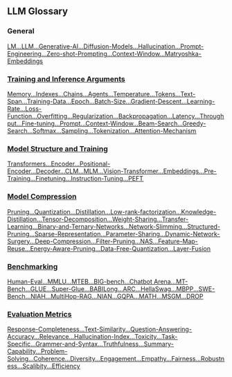 ## LLM Glossary

### General 

[<u>LM<u>](general.md#lm)...[<u>LLM<u>](general.md#llm)...[<u>Generative-AI<u>](general.md#generative-ai)...[<u>Diffusion-Models<u>](./general.md#diffusion-models)...[<u>Hallucination<u>](./general.md#hallucination)...[<u>Prompt-Engineering](general.md#prompt-engineering)...[<u>Zero-shot-Prompting<u>](./general.md#zero-shot-promptinglearning)...[<u>Context-Window<u>](./general.md#context-window--context-length)...[<u>Matryoshka- Embeddings<u>](./general.md#matryoshka-embeddings)

### Training and Inference Arguments

[<u>Memory<u>](./arguments.md#memory)...[<u>Indexes<u>](./arguments.md#indexes)...[<u>Chains<u>](./arguments.md#chains)...[<u>Agents<u>](./arguments.md#agents)...[<u>Temperature<u>](./arguments.md#temperature)...[<u>Tokens<u>](./arguments.md#tokens)...[<u>Text-Span<u>](./arguments.md#text-span)...[<u>Training-Data<u>](./arguments.md#training-data)...[<u>Epoch<u>](./arguments.md#epoch)...[<u>Batch-Size<u>](./arguments.md#batch-size)...[<u>Gradient-Descent<u>](./arguments.md#gradient-descent)...[<u>Learning-Rate<u>](./arguments.md#learning-rate)...[<u>Loss-Function<u>](./arguments.md#loss-function)...[<u>Overfitting<u>](./arguments.md#overfitting)...[<u>Regularization<u>](./arguments.md#regularization)...[<u>Backpropagation<u>](./arguments.md#backpropagation)...[<u>Latency<u>](./arguments.md#latency)...[<u>Throughput<u>](./arguments.md#throughput)...[<u>Fine-tuning<u>](./arguments.md#fine-tuning)...[<u>Prompt<u>](./arguments.md#prompt)...[<u>Context-Window<u>](./arguments.md#context-window)...[<u>Beam-Search<u>](./arguments.md#beam-search)...[<u>Greedy-Search<u>](./arguments.md#greedy-search)...[<u>Softmax<u>](./arguments.md#softmax)...[<u>Sampling<u>](./arguments.md#sampling)...[<u>Tokenization<u>](./arguments.md#tokenization)...[<u>Attention-Mechanism<u>](./arguments.md#attention-mechanism)

### Model Structure and Training

[<u>Transformers<u>](./model-structure-training.md#transformers)...[<u>Encoder<u>](./model-structure-training.md#encoder)...[<u>Positional-Encoder](./model-structure-training.md#positional-encoder)...[<u>Decoder<u>](./model-structure-training.md#decoder)...[<u>CLM<u>](./model-structure-training.md#clm)...[<u>MLM<u>](./model-structure-training.md#mlm)...[<u>Vision-Transformer](./model-structure-training.md#vision-transformer)...[<u>Embeddings<u>](./model-structure-training.md#embeddings)...[<u>Pre-Training<u>](./model-structure-training.md#pre-training)...[<u>Finetuning<u>](./model-structure-training.md#finetuning)...[<u>Instruction-Tuning](./model-structure-training.md#instruction-tuning)...[<u>PEFT<u>](./model-structure-training.md#peft)


### Model Compression

[<u>Pruning<u>](./model-compression.md#pruning)...[<u>Quantization<u>](./model-compression.md#quantization)...[<u>Distillation<u>](./model-compression.md#distillation)...[<u>Low-rank-factorization](./model-compression.md#low-rank-factorization)...[<u>Knowledge-Distillation<u>](./model-compression.md#knowledge-distillation)...[<u>Tensor-Decomposition<u>](./model-compression.md#tensor-decomposition)...[<u>Weight-Sharing<u>](./model-compression.md#weight-sharing)...[<u>Transfer-Learning<u>](./model-compression.md#transfer-learning)...[<u>Binary-and-Ternary-Networks<u>](./model-compression.md#binary-and-ternary-networks)...[<u>Network-Slimming<u>](./model-compression.md#network-slimming)...[<u>Structured-Pruning<u>](./model-compression.md#structured-pruning)...[<u>Sparse-Representation<u>](./model-compression.md#sparse-representations)...[<u>Parameter-Sharing<u>](./model-compression.md#parameter-sharing)...[<u>Dynamic-Network-Surgery<u>](./model-compression.md#dynamic-network-surgery)...[<u>Deep-Compression<u>](./model-compression.md#deep-compression)...[<u>Filter-Pruning<u>](./model-compression.md#filter-pruning)...[<u>NAS<u>](./model-compression.md#neural-architecture-search-nas)...[<u>Feature-Map-Reuse<u>](./model-compression.md#feature-map-reuse)...[<u>Energy-Aware-Pruning<u>](./model-compression.md#energy-aware-pruning)...[<u>Data-Free-Quantization<u>](./model-compression.md#data-free-quantization)...[<u>Layer-Fusion<u>](./model-compression.md#layer-fusion)


### Benchmarking

[<u>Human-Eval<u>](./benchmarking.md#human-eval)...[<u>MMLU<u>](./benchmarking.md#mmlu)...[<u>MTEB<u>](./benchmarking.md#mteb)...[<u>BIG-bench<u>](./benchmarking.md#big-bench)...[<u>Chatbot Arena<u>](./benchmarking.md#chatbot-arena)...[<u>MT-Bench<u>](./benchmarking.md#mt-bench)...[<u>GLUE<u>](./benchmarking.md#glue)...[<u>Super-Glue<u>](./benchmarking.md#superglue)...[<u>BABILong<u>](./benchmarking.md#babilong)...[<u>ARC<u>](./benchmarking.md#arc-ai2-reasoning-challenge)...[<u>HellaSwag<u>](./benchmarking.md#hellaswag)...[<u>MBPP<u>](./benchmarking.md#mbpp)...[<u>SWE-Bench<u>](./benchmarking.md#swe-bench)...[<u>NIAH<u>](./benchmarking.md#needle-in-a-haystackniah)...[<u>MultiHop-RAG<u>](./benchmarking.md#multihop-rag)...[<u>NIAN<u>](./benchmarking.md#needle-in-a-needlestacknian)...[<u>GQPA<u>](./benchmarking.md#graduate-level-google-proof-qa-gpqa)...[<u>MATH<u>](./benchmarking.md#math)...[<u>MSGM<u>](./benchmarking.md#multilingual-grade-school-math-msgm)...[<u>DROP<u>](./benchmarking.md#discrete-reasoning-over-paragraphs-drop)

### Evaluation Metrics
[<u>Response-Completeness<u>](./evaluation-metrics.md#response-completeness-and-conciseness)...[<u>Text-Similarity<u>](./evaluation-metrics.md#text-similarity-metrics)...[<u>Question-Answering-Accuracy<u>](./evaluation-metrics.md#question-answering-accuracy)...[<u>Relevance<u>](./evaluation-metrics.md#relevance)...[<u>Hallucination-Index<u>](./evaluation-metrics.md#hallucination-index)...[<u>Toxicity<u>](./evaluation-metrics.md#toxicity)...[<u>Task-Specific<u>](./evaluation-metrics.md#task-specific-metrics)...[<u>Grammer-and-Syntax<u>](./evaluation-metrics.md#grammar-and-syntax)...[<u>Truthfulness<u>](./evaluation-metrics.md#truthfulness)...[<u>Summary-Capability<u>](./evaluation-metrics.md#summary-capabilities)...[<u>Problem-Solving<u>](./evaluation-metrics.md#problem-solving-capabilities)...[<u>Coherence<u>](./evaluation-metrics.md#coherence)...[<u>Diversity<u>](./evaluation-metrics.md#diversity)...[<u>Engagement<u>](./evaluation-metrics.md#engagement)...[<u>Empathy<u>](./evaluation-metrics.md#empathy)...[<u>Fairness<u>](./evaluation-metrics.md#fairness)...[<u>Robustness<u>](./evaluation-metrics.md#robustness)...[<u>Scalibity<u>](./evaluation-metrics.md#scalability)...[<u>Efficiency<u>](./evaluation-metrics.md#efficiency)